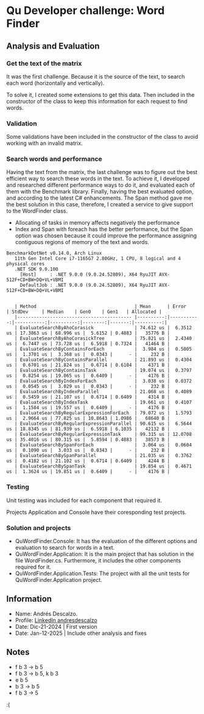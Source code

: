 # Qu Developer challenge: Word Finder

## Analysis and Evaluation

### Get the text of the matrix

It was the first challenge. Because it is the source of the text, to search each word (horizontally and vertically).

To solve it, I created some extensions to get this data. Then included in the constructor of the class to keep this information for each request to find words.

### Validation

Some validations have been included in the constructor of the class to avoid working with an invalid matrix.

### Search words and performance

Having the text from the matrix, the last challenge was to figure out the best efficient way to search these words in the text.
To achieve it, I developed and researched different performance ways to do it, and evaluated each of them with the Benchmark library.
Finally, having the best evaluated option, and according to the latest C# enhancements. The Span method gave me the best solution 
in this case, therefore, I created a service to give support to the WordFinder class.

- Allocating of tasks in memory affects negatively the performance
- Index and Span with foreach has the better performance, but the Span option was chosen because it could improve the performance
assigning contiguous regions of memory of the text and words.

```text
BenchmarkDotNet v0.14.0, Arch Linux
   11th Gen Intel Core i7-1165G7 2.80GHz, 1 CPU, 8 logical and 4 physical cores
   .NET SDK 9.0.100
     [Host]     : .NET 9.0.0 (9.0.24.52809), X64 RyuJIT AVX-512F+CD+BW+DQ+VL+VBMI
     DefaultJob : .NET 9.0.0 (9.0.24.52809), X64 RyuJIT AVX-512F+CD+BW+DQ+VL+VBMI


   | Method                                    | Mean      | Error      | StdDev     | Median    | Gen0    | Gen1   | Allocated |
   |------------------------------------------ |----------:|-----------:|-----------:|----------:|--------:|-------:|----------:|
   | EvaluateSearchByAhoCorasick               | 74.612 us |  6.3512 us | 17.3863 us | 68.996 us |  5.6152 | 0.4883 |   35776 B |
   | EvaluateSearchByAhoCorasickTree           | 75.821 us |  2.4340 us |  6.7447 us | 73.728 us |  6.5918 | 0.7324 |   41464 B |
   | EvaluateSearchByContainsForEach           |  3.984 us |  0.5005 us |  1.3701 us |  3.368 us |  0.0343 |      - |     232 B |
   | EvaluateSearchByContainsParallel          | 21.893 us |  0.4304 us |  0.6701 us | 21.824 us |  0.6714 | 0.6104 |    4371 B |
   | EvaluateSearchByContainsTask              | 19.074 us |  0.3797 us |  0.8254 us | 19.065 us |  0.6409 |      - |    4176 B |
   | EvaluateSearchByIndexForEach              |  3.038 us |  0.0372 us |  0.0545 us |  3.029 us |  0.0343 |      - |     232 B |
   | EvaluateSearchByIndexParallel             | 21.068 us |  0.4089 us |  0.5459 us | 21.107 us |  0.6714 | 0.6409 |    4314 B |
   | EvaluateSearchByIndexTask                 | 19.661 us |  0.4107 us |  1.1584 us | 19.557 us |  0.6409 |      - |    4176 B |
   | EvaluateSearchByRegularExpressionForEach  | 79.072 us |  1.5793 us |  2.9664 us | 77.825 us | 10.8643 | 1.0986 |   68640 B |
   | EvaluateSearchByRegularExpressionParallel | 90.615 us |  6.5644 us | 18.8345 us | 81.939 us |  6.5918 | 6.1035 |   42132 B |
   | EvaluateSearchByRegularExpressionTask     | 99.315 us | 12.0708 us | 35.4016 us | 80.315 us |  5.8594 | 0.4883 |   38573 B |
   | EvaluateSearchBySpanForEach               |  3.064 us |  0.0604 us |  0.1090 us |  3.033 us |  0.0343 |      - |     232 B |
   | EvaluateSearchBySpanParallel              | 21.035 us |  0.3762 us |  0.4182 us | 21.102 us |  0.6714 | 0.6409 |    4244 B |
   | EvaluateSearchBySpanTask                  | 19.854 us |  0.4671 us |  1.3624 us | 19.851 us |  0.6409 |      - |    4176 B |
```

### Testing

Unit testing was included for each component that required it.

Projects Application and Console have their coresponding test projects.

### Solution and projects

- QuWordFinder.Console: It has the evaluation of the different options and evaluation to search for words in a text.
- QuWordFinder.Application: It is the main project that has solution in the file WordFinder.cs. Furthermore, it includes the other components required for it.
- QuWordFinder.Application.Tests: The project with all the unit tests for QuWordFinder.Application project.

## Information

- Name: Andrés Descalzo.
- Profile: [LinkedIn andresdescalzo](https://www.linkedin.com/in/andresdescalzo/)
- Date: Dic-21-2024 | First version
- Date: Jan-12-2025 | Include other analysis and fixes

## Notes

- f b 3 -> b 5
- f b 3 -> b 5, k b 3
- e b 5
- b 3 -> b 5
- f b 3 -> 5

:(
